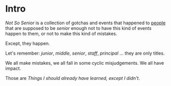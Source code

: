 # Intro

_Not So Senior_ is a collection of gotchas and events that happened to [people](https://github.com/zoten) that are supposed to be _senior_ enough not to have this kind of events happen to them, or not to make this kind of mistakes.

Except, they happen.

Let's remember: _junior_, _middle_, _senior_, _staff_, _principal_ ... they are only titles.

We all make mistakes, we all fall in some cyclic misjudgements. We all have impact.

Those are _Things I should already have learned, except I didn't_.
